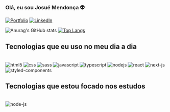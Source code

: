 ### Olá, eu sou Josué Mendonça 👽

[![Portfolio](https://img.shields.io/badge/website-000000?style=for-the-badge&logo=About.me&logoColor=white)](https://portfolio-nine-beryl-31.vercel.app)
[![LinkedIn](https://img.shields.io/badge/LinkedIn-0077B5?style=for-the-badge&logo=linkedin&logoColor=white)](https://www.linkedin.com/in/josué-n-mendonça-542409207/)

![Anurag's GitHub stats](https://github-readme-stats.vercel.app/api?username=josuenm&show_icons=true&theme=radical)
[![Top Langs](https://github-readme-stats.vercel.app/api/top-langs/?username=josuenm&layout=compact)](https://github.com/anuraghazra/github-readme-stats)

## Tecnologias que eu uso no meu dia a dia

<div style="display: inline_block"><br/>
    <img 
        align="center" 
        alt="html5" 
        src="https://img.shields.io/badge/HTML5-E34F26?style=for-the-badge&logo=html5&logoColor=white" />
    <img 
        align="center" 
        alt="css" 
        src="https://img.shields.io/badge/CSS3-1572B6?style=for-the-badge&logo=css3&logoColor=white" />
    <img 
        align="center" 
        alt="sass" 
        src="https://img.shields.io/badge/Sass-CC6699?style=for-the-badge&logo=sass&logoColor=white" />
    <img 
        align="center" 
        alt="javascript" 
        src="https://img.shields.io/badge/JavaScript-F7DF1E?style=for-the-badge&logo=javascript&logoColor=black" />
    <img 
        align="center" 
        alt="typescript" 
        src="https://img.shields.io/badge/TypeScript-007ACC?style=for-the-badge&logo=typescript&logoColor=white" />
    <img 
        align="center" 
        alt="nodejs" 
        src="https://img.shields.io/badge/Node.js-339933?style=for-the-badge&logo=nodedotjs&logoColor=white" />
    <img 
        align="center" 
        alt="react" 
        src="https://img.shields.io/badge/React-20232A?style=for-the-badge&logo=react&logoColor=61DAFB" />
    <img 
        align="center" 
        alt="next-js" 
        src="https://img.shields.io/badge/next.js-000000?style=for-the-badge&logo=nextdotjs&logoColor=white" />
    <img 
        align="center" 
        alt="styled-components" 
        src="https://img.shields.io/badge/styled--components-DB7093?style=for-the-badge&logo=styled-components&logoColor=white" />
</div>

## Tecnologias que estou focado nos estudos

<div style="display: inline_block"><br/>
   <!-- <img
      align="center" 
      alt="react-native"
      src="https://img.shields.io/badge/React_Native-20232A?style=for-the-badge&logo=react&logoColor=61DAFB" /> -->
   <img
      align="center" 
      alt="node-js"
      src="https://img.shields.io/badge/Node.js-339933?style=for-the-badge&logo=nodedotjs&logoColor=white" />
   <!-- <img
      align="center" 
      alt="adonis-js"
      src="https://img.shields.io/badge/adonis%20js-220052?style=for-the-badge&logo=adonisjs&logoColor=white" /> -->
</div>
